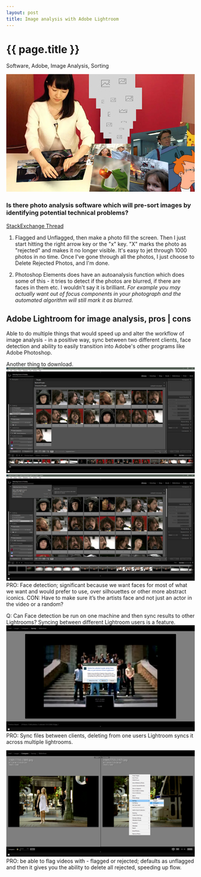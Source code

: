 ```yaml
--- 
layout: post
title: Image analysis with Adobe Lightroom
---
```


{{ page.title }}
================
<!--Available Meta Tags: Code, Design, Adobe, Software, Excel, Bookmarklet, Tutorial, Utility, Graphics, Image Analysis, Sorting, Marketing -->
<p class="meta">Software, Adobe, Image Analysis, Sorting</p>

![Adobe Lightroom Hero](/images/-lightroom-hero.jpg "lol your film is overexposed cause it's not a darkroom")

### Is there photo analysis software which will pre-sort images by identifying potential technical problems?

[StackExchange Thread](https://photo.stackexchange.com/questions/20432/is-there-photo-analysis-software-which-will-pre-sort-images-by-identifying-poten)

1. Flagged and Unflagged, then make a photo fill the screen. Then I just start hitting the right arrow key or the "x" key. "X" marks the photo as "rejected" and makes it no longer visible. It's easy to jet through 1000 photos in no time. Once I've gone through all the photos, I just choose to Delete Rejected Photos, and I'm done.

2. Photoshop Elements does have an autoanalysis function which does some of this - it tries to detect if the photos are blurred, if there are faces in them etc. I wouldn't say it is brilliant. _For example you may actually want out of focus components in your photograph and the automated algorithm will still mark it as blurred._

## Adobe Lightroom for image analysis, pros | cons

Able to do multiple things that would speed up and alter the workflow of image analysis - in a positive way, sync between two different clients, face detection and ability to easily transition into Adobe's other programs like Adobe Photoshop.

Another thing to download.
![Adobe Lightroom Hero](/images/-lightroom1.jpg "...")
![Adobe Lightroom Hero](/images/-lightroom2.jpg "...")
PRO: Face detection; significant because we want faces for most of what we want and would prefer to use, over silhouettes or other more abstract iconics. 
CON: Have to make sure it’s the artists face and not just an actor in the video or a random?

Q: Can Face detection be run on one machine and then sync results to other Lightrooms? Syncing between different Lightroom users is a feature.
![Adobe Lightroom Hero](/images/-lightroom4.jpg "...")
PRO: Sync files between clients, deleting from one users Lightroom syncs it across multiple lightrooms.

![Adobe Lightroom Hero](/images/-lightroom3.jpg "...")
PRO: be able to flag videos with - flagged or rejected; defaults as unflagged and then it gives you the ability to delete all rejected, speeding up flow.
